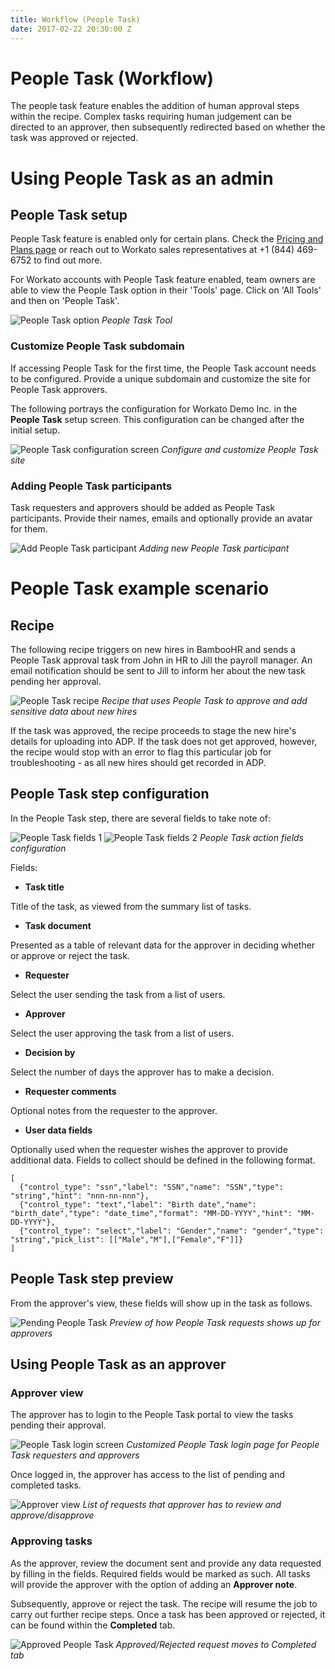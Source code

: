 ```yaml
---
title: Workflow (People Task)
date: 2017-02-22 20:30:00 Z
---
```


# People Task (Workflow)
The people task feature enables the addition of human approval steps within the recipe. Complex tasks requiring human judgement can be directed to an approver, then subsequently redirected based on whether the task was approved or rejected.

# Using People Task as an admin

## People Task setup
People Task feature is enabled only for certain plans. Check the [Pricing and Plans page](https://www.workato.com/pricing?audience=general) or reach out to Workato sales representatives at +1 (844) 469-6752 to find out more.

For Workato accounts with People Task feature enabled, team owners are able to view the People Task option in their 'Tools' page. Click on 'All Tools' and then on 'People Task'.

![People Task option](~@img/peopletask/people-task-nav.gif)
*People Task Tool*

### Customize People Task subdomain

If accessing People Task for the first time, the People Task account needs to be configured. Provide a unique subdomain and customize the site for People Task approvers.

The following portrays the configuration for Workato Demo Inc. in the **People Task** setup screen. This configuration can be changed after the initial setup.

![People Task configuration screen](~@img/peopletask/peopletask-config.gif)
*Configure and customize People Task site*

### Adding People Task participants
Task requesters and approvers should be added as People Task participants. Provide their names, emails and optionally provide an avatar for them.


![Add People Task participant](~@img/peopletask/add-participant.gif)
*Adding new People Task participant*

# People Task example scenario

## Recipe
The following recipe triggers on new hires in BambooHR and sends a People Task approval task from John in HR to Jill the payroll manager. An email notification should be sent to Jill to inform her about the new task pending her approval.

![People Task recipe](~@img/peopletask/peopletask_bamboo_recipe.png)
*Recipe that uses People Task to approve and add sensitive data about new hires*

If the task was approved, the recipe proceeds to stage the new hire's details for uploading into ADP. If the task does not get approved, however, the recipe would stop with an error to flag this particular job for troubleshooting - as all new hires should get recorded in ADP.

## People Task step configuration
In the People Task step, there are several fields to take note of:

![People Task fields 1](~@img/peopletask/peopletask_fields1.png)
![People Task fields 2](~@img/peopletask/peopletask_fields2.png)
*People Task action fields configuration*

Fields:
- **Task title**

Title of the task, as viewed from the summary list of tasks.

- **Task document**

Presented as a table of relevant data for the approver in deciding whether or approve or reject the task.

- **Requester**

Select the user sending the task from a list of users.

- **Approver**

Select the user approving the task from a list of users.

- **Decision by**

Select the number of days the approver has to make a decision.

- **Requester comments**

Optional notes from the requester to the approver.

- **User data fields**

Optionally used when the requester wishes the approver to provide additional data. Fields to collect should be defined in the following format.

```
[
  {"control_type": "ssn","label": "SSN","name": "SSN","type": "string","hint": "nnn-nn-nnn"},
  {"control_type": "text","label": "Birth date","name": "birth_date","type": "date_time","format": "MM-DD-YYYY","hint": "MM-DD-YYYY"},
  {"control_type": "select","label": "Gender","name": "gender","type": "string","pick_list": [["Male","M"],["Female","F"]]}
]
```

## People Task step preview
From the approver's view, these fields will show up in the task as follows.

![Pending People Task](~@img/peopletask/pending-peopletask.png)
*Preview of how People Task requests shows up for approvers*

## Using People Task as an approver

### Approver view
The approver has to login to the People Task portal to view the tasks pending their approval.

![People Task login screen](~@img/peopletask/peopletask-login.png)
*Customized People Task login page for People Task requesters and approvers*

Once logged in, the approver has access to the list of pending and completed tasks.

![Approver view](~@img/peopletask/approver-view.png)
*List of requests that approver has to review and approve/disapprove*

### Approving tasks
As the approver, review the document sent and provide any data requested by filling in the fields. Required fields would be marked as such. All tasks will provide the approver with the option of adding an **Approver note**.

Subsequently, approve or reject the task. The recipe will resume the job to carry out further recipe steps. Once a task has been approved or rejected, it can be found within the **Completed** tab.

![Approved People Task](~@img/peopletask/approved-peopletask.png)
*Approved/Rejected request moves to Completed tab*
